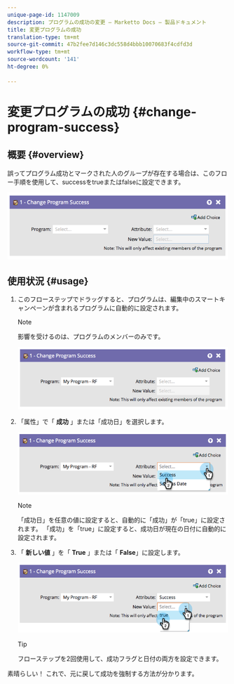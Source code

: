 ```yaml
---
unique-page-id: 1147009
description: プログラムの成功の変更 — Marketto Docs — 製品ドキュメント
title: 変更プログラムの成功
translation-type: tm+mt
source-git-commit: 47b2fee7d146c3dc558d4bbb10070683f4cdfd3d
workflow-type: tm+mt
source-wordcount: '141'
ht-degree: 0%

---
```



# 変更プログラムの成功 {#change-program-success}

## 概要 {#overview}

誤ってプログラム成功とマークされた人のグループが存在する場合は、このフロー手順を使用して、successをtrueまたはfalseに設定できます。

![](assets/image2014-9-22-14-3a45-3a8.png)

## 使用状況 {#usage}

1. このフローステップでドラッグすると、プログラムは、編集中のスマートキャンペーンが含まれるプログラムに自動的に設定されます。

   >[!NOTE]
   >
   >影響を受けるのは、プログラムのメンバーのみです。

   ![](assets/image2014-9-22-14-3a45-3a35.png)

1. 「属性」で「 **成功** 」または「成功日」を選択します。

   ![](assets/image2014-9-22-14-3a45-3a39.png)

   >[!NOTE]
   >
   >「成功日」を任意の値に設定すると、自動的に「成功」が「true」に設定されます。 「成功」を「true」に設定すると、成功日が現在の日付に自動的に設定されます。

1. 「 **新しい値** 」を「 **True** 」または「 **False**」に設定します。

   ![](assets/image2014-9-22-14-3a45-3a55.png)

   >[!TIP]
   >
   >フローステップを2回使用して、成功フラグと日付の両方を設定できます。

素晴らしい！ これで、元に戻して成功を強制する方法が分かります。